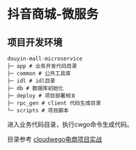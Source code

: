 # 抖音商城-微服务

## 项目开发环境
```
douyin-mall-microservice
├─ app # 业务开发代码目录
├─ common # 公共工具库
├─ idl # idl目录
├─ db # 数据库初始化
├─ deploy # 项目部署相关
├─ rpc_gen # client 代码生成目录
└─ scripts # 项目脚本
```

进入业务代码目录，执行cwgo命令生成代码。

目录参考 
[cloudwego电商项目实战](https://www.bilibili.com/video/BV1bf421o7NM?spm_id_from=333.788.videopod.sections&vd_source=832c85c16f0af7a832503dfa1008e795)
